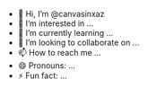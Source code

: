 - 👋 Hi, I’m @canvasinxaz
- 👀 I’m interested in ...
- 🌱 I’m currently learning ...
- 💞️ I’m looking to collaborate on ...
- 📫 How to reach me ...
- 😄 Pronouns: ...
- ⚡ Fun fact: ...

<!---
canvasinxaz/canvasinxaz is a ✨ special ✨ repository because its `README.md` (this file) appears on your GitHub profile.
You can click the Preview link to take a look at your changes.
--->
